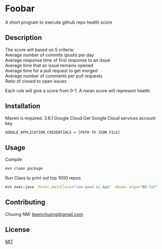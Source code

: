 # Foobar

A short program to execute github repo health score

## Description

The score will based on 5 criteria: \
Average number of commits (push) per day \
Average response time of first response to an issue \
Average time that an issue remains opened \
Average time for a pull request to get merged \
Average number of comments per pull requests \
Ratio of closed to open issues 

Each rule will give a score from 0-1. A mean score will represent health
## Installation 
Maven is required. 3.6.1
Google Cloud
Get Google Cloud services account key
```bash
GOOGLE_APPLICATION_CREDENTIALS = [PATH TO JSON FILE]
```

## Usage
Compile
```bash
mvn clean package
```
Run Class to print out top 1000 repos
```bash
mvn exec:java -Dexec.mainClass="com.quod.ai.App" -Dexec.args="BQ.txt"
```

## Contributing
Chuong NM: beenchuong@gmail.com

## License
[MIT](https://choosealicense.com/licenses/mit/)
